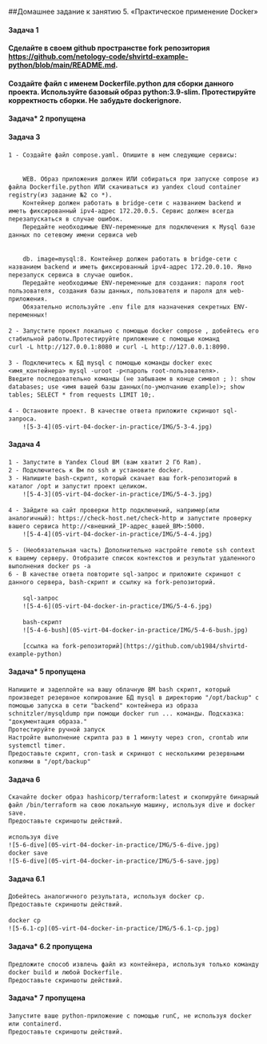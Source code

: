 ##Домашнее задание к занятию 5. «Практическое применение Docker»

#### Задача 1
#### Сделайте в своем github пространстве fork репозитория https://github.com/netology-code/shvirtd-example-python/blob/main/README.md.

#### Создайте файл с именем Dockerfile.python для сборки данного проекта. Используйте базовый образ python:3.9-slim. Протестируйте корректность сборки. Не забудьте dockerignore.
#### Задача* 2 пропущена 
#### Задача 3
    1 - Создайте файл compose.yaml. Опишите в нем следующие сервисы:
    

        WEB. Образ приложения должен ИЛИ собираться при запуске compose из файла Dockerfile.python ИЛИ скачиваться из yandex cloud container registry(из задание №2 со *). 
        Контейнер должен работать в bridge-сети с названием backend и иметь фиксированный ipv4-адрес 172.20.0.5. Сервис должен всегда перезапускаться в случае ошибок. 
        Передайте необходимые ENV-переменные для подключения к Mysql базе данных по сетевому имени сервиса web


        db. image=mysql:8. Контейнер должен работать в bridge-сети с названием backend и иметь фиксированный ipv4-адрес 172.20.0.10. Явно перезапуск сервиса в случае ошибок. 
        Передайте необходимые ENV-переменные для создания: пароля root пользователя, создания базы данных, пользователя и пароля для web-приложения. 
        Обязательно используйте .env file для назначения секретных ENV-переменных!

    2 - Запустите проект локально с помощью docker compose , добейтесь его стабильной работы.Протестируйте приложение с помощью команд 
    curl -L http://127.0.0.1:8080 и curl -L http://127.0.0.1:8090.

    3 - Подключитесь к БД mysql с помощью команды docker exec <имя_контейнера> mysql -uroot -p<пароль root-пользователя>.
    Введите последовательно команды (не забываем в конце символ ; ): show databases; use <имя вашей базы данных(по-умолчанию example)>; show tables; SELECT * from requests LIMIT 10;.

    4 - Остановите проект. В качестве ответа приложите скриншот sql-запроса.
        ![5-3-4](05-virt-04-docker-in-practice/IMG/5-3-4.jpg)

#### Задача 4
    
    1 - Запустите в Yandex Cloud ВМ (вам хватит 2 Гб Ram).
    2 - Подключитесь к Вм по ssh и установите docker.
    3 - Напишите bash-скрипт, который скачает ваш fork-репозиторий в каталог /opt и запустит проект целиком.    
        ![5-4-3](05-virt-04-docker-in-practice/IMG/5-4-3.jpg)
        
    4 - Зайдите на сайт проверки http подключений, например(или аналогичный): https://check-host.net/check-http и запустите проверку вашего сервиса http://<внешний_IP-адрес_вашей_ВМ>:5000.
        ![5-4-4](05-virt-04-docker-in-practice/IMG/5-4-4.jpg)
        
    5 - (Необязательная часть) Дополнительно настройте remote ssh context к вашему серверу. Отобразите список контекстов и результат удаленного выполнения docker ps -a
    6 - В качестве ответа повторите sql-запрос и приложите скриншот с данного сервера, bash-скрипт и ссылку на fork-репозиторий.

        sql-запрос
        ![5-4-6](05-virt-04-docker-in-practice/IMG/5-4-6.jpg)

        bash-скрипт
        ![5-4-6-bush](05-virt-04-docker-in-practice/IMG/5-4-6-bush.jpg)

        [ссылка на fork-репозиторий](https://github.com/ub1984/shvirtd-example-python)

#### Задача* 5 пропущена 

    Напишите и задеплойте на вашу облачную ВМ bash скрипт, который произведет резервное копирование БД mysql в директорию "/opt/backup" с помощью запуска в сети "backend" контейнера из образа schnitzler/mysqldump при помощи docker run ... команды. Подсказка: "документация образа."
    Протестируйте ручной запуск
    Настройте выполнение скрипта раз в 1 минуту через cron, crontab или systemctl timer.
    Предоставьте скрипт, cron-task и скриншот с несколькими резервными копиями в "/opt/backup"

#### Задача 6 
    Скачайте docker образ hashicorp/terraform:latest и скопируйте бинарный файл /bin/terraform на свою локальную машину, используя dive и docker save. 
    Предоставьте скриншоты действий.

    используя dive
    ![5-6-dive](05-virt-04-docker-in-practice/IMG/5-6-dive.jpg)
    docker save
    ![5-6-dive](05-virt-04-docker-in-practice/IMG/5-6-save.jpg)
    
#### Задача 6.1
    Добейтесь аналогичного результата, используя docker cp.
    Предоставьте скриншоты действий.

    docker cp
    ![5-6.1-cp](05-virt-04-docker-in-practice/IMG/5-6.1-cp.jpg)

#### Задача* 6.2 пропущена
    Предложите способ извлечь файл из контейнера, используя только команду docker build и любой Dockerfile.
    Предоставьте скриншоты действий.

#### Задача* 7 пропущена

    Запустите ваше python-приложение с помощью runC, не используя docker или containerd.
    Предоставьте скриншоты действий.

